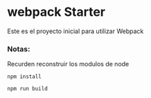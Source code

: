 # webpack Starter 

Este es el proyecto inicial para utilizar Webpack

### Notas:
Recurden reconstruir los modulos de node 

```
npm install
```


```
npm run build
```